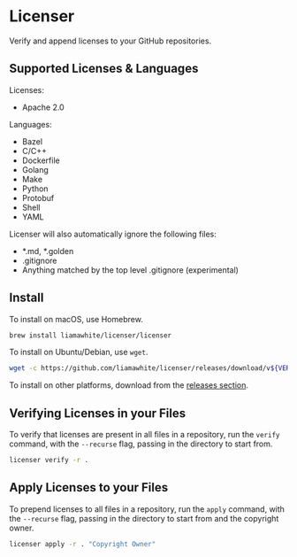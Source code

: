 # Licenser

Verify and append licenses to your GitHub repositories.

## Supported Licenses & Languages

Licenses:

- Apache 2.0

Languages:

- Bazel
- C/C++
- Dockerfile
- Golang
- Make
- Python
- Protobuf
- Shell
- YAML

Licenser will also automatically ignore the following files:

- *.md, *.golden
- .gitignore
- Anything matched by the top level .gitignore (experimental)

## Install

To install on macOS, use Homebrew.

```sh
brew install liamawhite/licenser/licenser
```

To install on Ubuntu/Debian, use `wget`.

```sh
wget -c https://github.com/liamawhite/licenser/releases/download/v${VERSION}/licenser_${VERSION}_Linux_x86_64.tar.gz -O - | sudo tar -xz -C /usr/bin
```

To install on other platforms, download from the [releases section](https://github.com/liamawhite/licenser/releases).

## Verifying Licenses in your Files

To verify that licenses are present in all files in a repository, run the `verify` command, with the `--recurse` flag, passing in the directory to start from.

```sh
licenser verify -r .
```

## Apply Licenses to your Files

To prepend licenses to all files in a repository, run the `apply` command, with the `--recurse` flag, passing in the directory to start from and the copyright owner.

```sh
licenser apply -r . "Copyright Owner"
```
